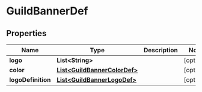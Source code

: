 

# GuildBannerDef


## Properties

| Name | Type | Description | Notes |
|------------ | ------------- | ------------- | -------------|
|**logo** | **List&lt;String&gt;** |  |  [optional] |
|**color** | [**List&lt;GuildBannerColorDef&gt;**](GuildBannerColorDef.md) |  |  [optional] |
|**logoDefinition** | [**List&lt;GuildBannerLogoDef&gt;**](GuildBannerLogoDef.md) |  |  [optional] |



